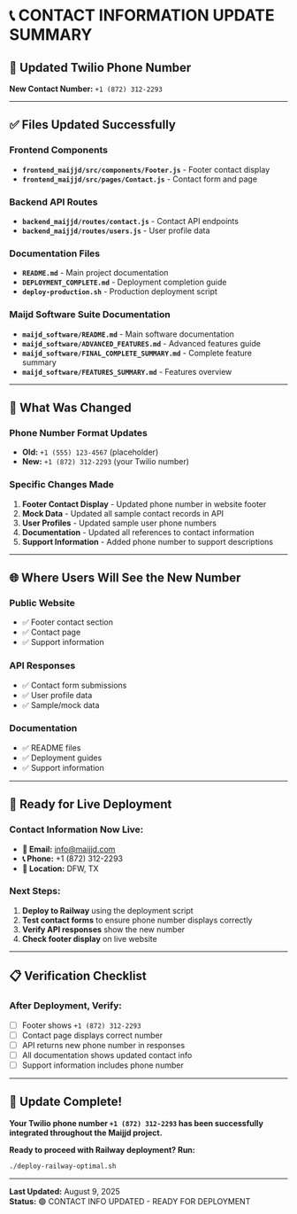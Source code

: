 # 📞 CONTACT INFORMATION UPDATE SUMMARY

## 🎯 **Updated Twilio Phone Number**
**New Contact Number:** `+1 (872) 312-2293`

---

## ✅ **Files Updated Successfully**

### **Frontend Components**
- **`frontend_maijjd/src/components/Footer.js`** - Footer contact display
- **`frontend_maijjd/src/pages/Contact.js`** - Contact form and page

### **Backend API Routes**
- **`backend_maijjd/routes/contact.js`** - Contact API endpoints
- **`backend_maijjd/routes/users.js`** - User profile data

### **Documentation Files**
- **`README.md`** - Main project documentation
- **`DEPLOYMENT_COMPLETE.md`** - Deployment completion guide
- **`deploy-production.sh`** - Production deployment script

### **Maijd Software Suite Documentation**
- **`maijd_software/README.md`** - Main software documentation
- **`maijd_software/ADVANCED_FEATURES.md`** - Advanced features guide
- **`maijd_software/FINAL_COMPLETE_SUMMARY.md`** - Complete feature summary
- **`maijd_software/FEATURES_SUMMARY.md`** - Features overview

---

## 🔄 **What Was Changed**

### **Phone Number Format Updates**
- **Old:** `+1 (555) 123-4567` (placeholder)
- **New:** `+1 (872) 312-2293` (your Twilio number)

### **Specific Changes Made**
1. **Footer Contact Display** - Updated phone number in website footer
2. **Mock Data** - Updated all sample contact records in API
3. **User Profiles** - Updated sample user phone numbers
4. **Documentation** - Updated all references to contact information
5. **Support Information** - Added phone number to support descriptions

---

## 🌐 **Where Users Will See the New Number**

### **Public Website**
- ✅ Footer contact section
- ✅ Contact page
- ✅ Support information

### **API Responses**
- ✅ Contact form submissions
- ✅ User profile data
- ✅ Sample/mock data

### **Documentation**
- ✅ README files
- ✅ Deployment guides
- ✅ Support information

---

## 🚀 **Ready for Live Deployment**

### **Contact Information Now Live:**
- **📧 Email:** info@maijjd.com
- **📞 Phone:** +1 (872) 312-2293
- **📍 Location:** DFW, TX

### **Next Steps:**
1. **Deploy to Railway** using the deployment script
2. **Test contact forms** to ensure phone number displays correctly
3. **Verify API responses** show the new number
4. **Check footer display** on live website

---

## 📋 **Verification Checklist**

### **After Deployment, Verify:**
- [ ] Footer shows `+1 (872) 312-2293`
- [ ] Contact page displays correct number
- [ ] API returns new phone number in responses
- [ ] All documentation shows updated contact info
- [ ] Support information includes phone number

---

## 🎉 **Update Complete!**

**Your Twilio phone number `+1 (872) 312-2293` has been successfully integrated throughout the Maijjd project.**

**Ready to proceed with Railway deployment? Run:**
```bash
./deploy-railway-optimal.sh
```

---

**Last Updated:** August 9, 2025  
**Status:** 🟢 CONTACT INFO UPDATED - READY FOR DEPLOYMENT
